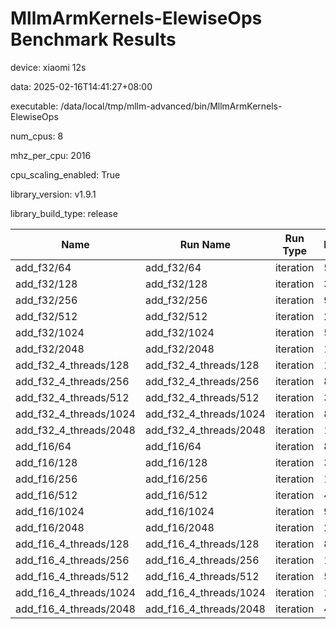 # MllmArmKernels-ElewiseOps Benchmark Results

device: xiaomi 12s

data: 2025-02-16T14:41:27+08:00

executable: /data/local/tmp/mllm-advanced/bin/MllmArmKernels-ElewiseOps

num_cpus: 8

mhz_per_cpu: 2016

cpu_scaling_enabled: True

library_version: v1.9.1

library_build_type: release

| Name | Run Name | Run Type | Iterations | Real Time | CPU Time | Time Unit |
| --- | --- | --- | --- | --- | --- | --- |
| add_f32/64 | add_f32/64 | iteration | 552535 | 1245.9289476018769 | 1259.4080936050457 | ns |
| add_f32/128 | add_f32/128 | iteration | 36025 | 19475.4781822579 | 19400.124996529124 | ns |
| add_f32/256 | add_f32/256 | iteration | 9417 | 74757.40152778172 | 74347.06105978455 | ns |
| add_f32/512 | add_f32/512 | iteration | 2164 | 329837.18449297204 | 326548.60720887664 | ns |
| add_f32/1024 | add_f32/1024 | iteration | 508 | 1426073.3361707956 | 1411041.0964567175 | ns |
| add_f32/2048 | add_f32/2048 | iteration | 105 | 6672329.361373115 | 6599923.5333333295 | ns |
| add_f32_4_threads/128 | add_f32_4_threads/128 | iteration | 18424 | 38486.54868450121 | 38200.15056447656 | ns |
| add_f32_4_threads/256 | add_f32_4_threads/256 | iteration | 8112 | 84534.00938052278 | 83892.35182446399 | ns |
| add_f32_4_threads/512 | add_f32_4_threads/512 | iteration | 3002 | 234511.76346208324 | 233154.3041305375 | ns |
| add_f32_4_threads/1024 | add_f32_4_threads/1024 | iteration | 805 | 866497.6628294782 | 861258.8633540568 | ns |
| add_f32_4_threads/2048 | add_f32_4_threads/2048 | iteration | 199 | 3494413.431509206 | 3463000.648241191 | ns |
| add_f16/64 | add_f16/64 | iteration | 825307 | 815.0744536345472 | 815.0767156941436 | ns |
| add_f16/128 | add_f16/128 | iteration | 330081 | 2075.3627700609773 | 2105.638367552698 | ns |
| add_f16/256 | add_f16/256 | iteration | 16569 | 42872.981599197796 | 42673.806204346925 | ns |
| add_f16/512 | add_f16/512 | iteration | 4164 | 176929.25309009515 | 175554.71565805486 | ns |
| add_f16/1024 | add_f16/1024 | iteration | 949 | 737776.3070118024 | 729781.4383561804 | ns |
| add_f16/2048 | add_f16/2048 | iteration | 215 | 3266999.4828486163 | 3225589.190697742 | ns |
| add_f16_4_threads/128 | add_f16_4_threads/128 | iteration | 81041 | 8248.899135368983 | 8284.284337551033 | ns |
| add_f16_4_threads/256 | add_f16_4_threads/256 | iteration | 15046 | 46301.71461649824 | 46099.59052238553 | ns |
| add_f16_4_threads/512 | add_f16_4_threads/512 | iteration | 5468 | 129782.8977012594 | 129157.27907824893 | ns |
| add_f16_4_threads/1024 | add_f16_4_threads/1024 | iteration | 1555 | 448696.8217513425 | 446053.7974276436 | ns |
| add_f16_4_threads/2048 | add_f16_4_threads/2048 | iteration | 406 | 1723863.5431603517 | 1709849.0197043929 | ns |
